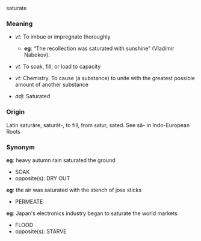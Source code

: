 saturate
### Meaning
+ _vt_: To imbue or impregnate thoroughly
    + __eg__: “The recollection was saturated with sunshine” (Vladimir Nabokov).
+ _vt_: To soak, fill, or load to capacity
+ _vt_: Chemistry. To cause (a substance) to unite with the greatest possible amount of another substance

+ _adj_: Saturated

### Origin

Latin saturāre, saturāt-, to fill, from satur, sated. See sā- in Indo-European Roots

### Synonym

__eg__: heavy autumn rain saturated the ground

+ SOAK
+ opposite(s): DRY OUT

__eg__: the air was saturated with the stench of joss sticks

+ PERMEATE

__eg__: Japan's electronics industry began to saturate the world markets

+ FLOOD
+ opposite(s): STARVE


